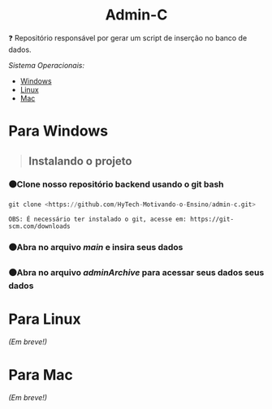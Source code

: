 <h1 align="center">Admin-C</h1>

:question: Repositório responsável por gerar um script de inserção no banco de dados.

*Sistema Operacionais:*
- [Windows](#para-windows)
- [Linux](#para-linux)
- [Mac](#para-mac)

# Para Windows
>## Instalando o projeto

### 🟤Clone nosso repositório backend usando o git bash
```Python
git clone <https://github.com/HyTech-Motivando-o-Ensino/admin-c.git>
```
`OBS: É necessário ter instalado o git, acesse em: https://git-scm.com/downloads`
### 🟤Abra no arquivo *main* e insira seus dados
### 🟤Abra no arquivo *adminArchive* para acessar seus dados seus dados

# Para Linux
###### (Em breve!)

# Para Mac
###### (Em breve!)

